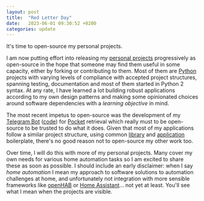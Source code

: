 ```yaml
---
layout: post
title:  "Red Letter Day"
date:   2023-06-01 09:30:52 +0200
categories: update
---
```

It's time to open-source my personal projects.

I am now putting effort into releasing my [personal projects][tailucas-url] progressively as open-source in the hope that someone may find them useful in some capacity, either by forking or contributing to them. Most of them are [Python][python-url] projects with varying levels of compliance with accepted project structures, spanning testing, documentation and most of them started in Python 2 syntax. At any rate, I have learned a lot building robust applications according to my own design patterns and making some opinionated choices around software dependencies with a *learning objective* in mind.

The most recent impetus to open-source was the development of my [Telegram Bot][pocket-lint-bot-url] ([code][pocket-lint-code-url]) for [Pocket][pocket-url] retrieval which really must to be open-source to be trusted to do what it does. Given that most of my applications follow a similar project structure, using common [library][pylib-url] and [application][base-app-url] boilerplate, there's no good reason not to open-source my other work too.

Over time, I will do this with more of my personal projects. Many cover my own needs for various home automation tasks so I am excited to share these as soon as possible. I should include an early disclaimer: when I say *home automation* I mean my approach to software solutions to automation challenges at home, and unfortunately not integration with more sensible frameworks like [openHAB][oh-url] or [Home Assistant][ha-url]... not yet at least. You'll see what I mean when the projects are visible.

[base-app-url]: https://github.com/tailucas/base-app
[ha-url]: https://www.home-assistant.io/
[oh-url]: https://www.openhab.org/docs/
[pocket-url]: https://getpocket.com/
[pocket-lint-code-url]: https://github.com/tailucas/pocket-lint
[pocket-lint-bot-url]: http://t.me/PocketLintBot
[pylib-url]: https://github.com/tailucas/pylib
[python-url]: https://www.python.org/
[tailucas-url]: https://github.com/tailucas
